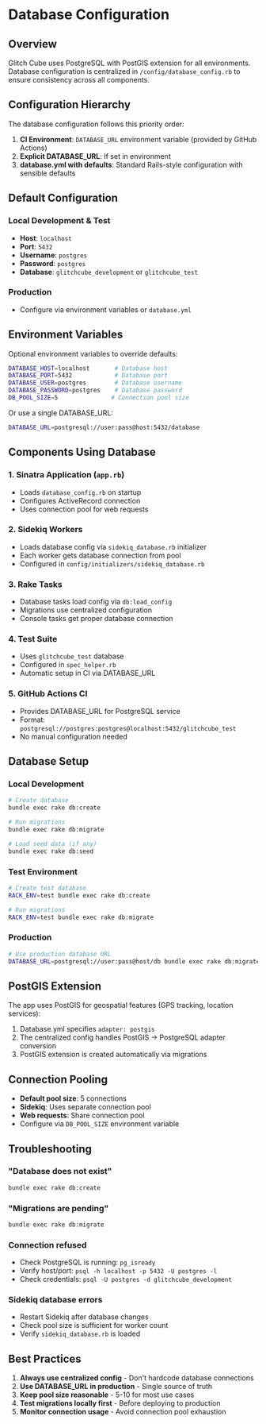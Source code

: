 # Database Configuration

## Overview

Glitch Cube uses PostgreSQL with PostGIS extension for all environments. Database configuration is centralized in `/config/database_config.rb` to ensure consistency across all components.

## Configuration Hierarchy

The database configuration follows this priority order:

1. **CI Environment**: `DATABASE_URL` environment variable (provided by GitHub Actions)
2. **Explicit DATABASE_URL**: If set in environment
3. **database.yml with defaults**: Standard Rails-style configuration with sensible defaults

## Default Configuration

### Local Development & Test
- **Host**: `localhost`
- **Port**: `5432`
- **Username**: `postgres`
- **Password**: `postgres`
- **Database**: `glitchcube_development` or `glitchcube_test`

### Production
- Configure via environment variables or `database.yml`

## Environment Variables

Optional environment variables to override defaults:
```bash
DATABASE_HOST=localhost       # Database host
DATABASE_PORT=5432            # Database port
DATABASE_USER=postgres        # Database username
DATABASE_PASSWORD=postgres    # Database password
DB_POOL_SIZE=5               # Connection pool size
```

Or use a single DATABASE_URL:
```bash
DATABASE_URL=postgresql://user:pass@host:5432/database
```

## Components Using Database

### 1. Sinatra Application (`app.rb`)
- Loads `database_config.rb` on startup
- Configures ActiveRecord connection
- Uses connection pool for web requests

### 2. Sidekiq Workers
- Loads database config via `sidekiq_database.rb` initializer
- Each worker gets database connection from pool
- Configured in `config/initializers/sidekiq_database.rb`

### 3. Rake Tasks
- Database tasks load config via `db:load_config`
- Migrations use centralized configuration
- Console tasks get proper database connection

### 4. Test Suite
- Uses `glitchcube_test` database
- Configured in `spec_helper.rb`
- Automatic setup in CI via DATABASE_URL

### 5. GitHub Actions CI
- Provides DATABASE_URL for PostgreSQL service
- Format: `postgresql://postgres:postgres@localhost:5432/glitchcube_test`
- No manual configuration needed

## Database Setup

### Local Development
```bash
# Create database
bundle exec rake db:create

# Run migrations
bundle exec rake db:migrate

# Load seed data (if any)
bundle exec rake db:seed
```

### Test Environment
```bash
# Create test database
RACK_ENV=test bundle exec rake db:create

# Run migrations
RACK_ENV=test bundle exec rake db:migrate
```

### Production
```bash
# Use production database URL
DATABASE_URL=postgresql://user:pass@host/db bundle exec rake db:migrate
```

## PostGIS Extension

The app uses PostGIS for geospatial features (GPS tracking, location services):

1. Database.yml specifies `adapter: postgis`
2. The centralized config handles PostGIS → PostgreSQL adapter conversion
3. PostGIS extension is created automatically via migrations

## Connection Pooling

- **Default pool size**: 5 connections
- **Sidekiq**: Uses separate connection pool
- **Web requests**: Share connection pool
- Configure via `DB_POOL_SIZE` environment variable

## Troubleshooting

### "Database does not exist"
```bash
bundle exec rake db:create
```

### "Migrations are pending"
```bash
bundle exec rake db:migrate
```

### Connection refused
- Check PostgreSQL is running: `pg_isready`
- Verify host/port: `psql -h localhost -p 5432 -U postgres -l`
- Check credentials: `psql -U postgres -d glitchcube_development`

### Sidekiq database errors
- Restart Sidekiq after database changes
- Check pool size is sufficient for worker count
- Verify `sidekiq_database.rb` is loaded

## Best Practices

1. **Always use centralized config** - Don't hardcode database connections
2. **Use DATABASE_URL in production** - Single source of truth
3. **Keep pool size reasonable** - 5-10 for most use cases
4. **Test migrations locally first** - Before deploying to production
5. **Monitor connection usage** - Avoid connection pool exhaustion